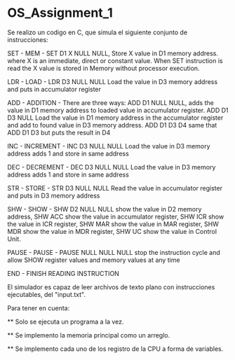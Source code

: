 # OS_Assignment_1


Se realizo un codigo en C, que simula el siguiente conjunto de instrucciones:

SET - MEM - SET D1 X NULL NULL, Store X value in D1 memory address. where X is an
immediate, direct or constant value. When SET instruction is read the X value is stored in
Memory without processor execution.

LDR - LOAD - LDR D3 NULL NULL Load the value in D3 memory address and puts in
accumulator register

ADD - ADDITION - There are three ways: ADD D1 NULL NULL, adds the value in D1
memory address to loaded value in accumulator register. ADD D1 D3 NULL Load the
value in D1 memory address in the accumulator register and add to found value in D3
memory address. ADD D1 D3 D4 same that ADD D1 D3 but puts the result in D4

INC - INCREMENT - INC D3 NULL NULL Load the value in D3 memory address adds 1
and store in same address

DEC - DECREMENT - DEC D3 NULL NULL Load the value in D3 memory address adds 1
and store in same address

STR - STORE - STR D3 NULL NULL Read the value in accumulator register and puts in
D3 memory address

SHW - SHOW - SHW D2 NULL NULL show the value in D2 memory address, SHW ACC
show the value in accumulator register, SHW ICR show the value in ICR register, SHW
MAR show the value in MAR register, SHW MDR show the value in MDR register, SHW
UC show the value in Control Unit.

PAUSE - PAUSE - PAUSE NULL NULL NULL stop the instruction cycle and allow SHOW
register values and memory values at any time

END - FINISH READING INSTRUCTION

El simulador es capaz de leer archivos de texto plano con instrucciones ejecutables, del
"input.txt".

Para tener en cuenta:

** Solo se ejecuta un programa a la vez.

** Se implemento la memoria principal como un arreglo.

** Se implemento cada uno de los registro de la CPU a forma de variables.
